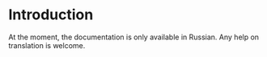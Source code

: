 # Introduction

At the moment, the documentation is only available in Russian. Any help on translation is welcome.
